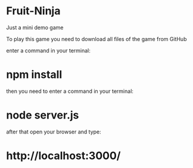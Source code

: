 # Fruit-Ninja
Just a mini demo game

To play this game you need to download all files of the game from GitHub

enter a command in your terminal:

# npm install

then you need to enter a command in your terminal:

# node server.js

after that open your browser and type:

# http://localhost:3000/
